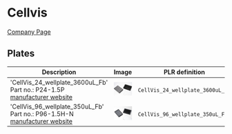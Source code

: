 # Cellvis

[Company Page](https://www.cellvis.com)

## Plates

| Description | Image | PLR definition |
|-|-|-|
| 'CellVis_24_wellplate_3600uL_Fb'<br>Part no.: P24-1.5P<br>[manufacturer website](https://www.cellvis.com/_24-well-plate-with--number-1.5-glass-like-polymer-coverslip-bottom-tissue-culture-treated-for-better-cell-attachment-than-cover-glass_/product_detail.php?product_id=65) | ![](img/cellvis/CellVis_24_wellplate_3600uL_Fb.jpg) | `CellVis_24_wellplate_3600uL_Fb` |
| 'CellVis_96_wellplate_350uL_Fb'<br>Part no.: P96-1.5H-N<br>[manufacturer website](https://www.cellvis.com/_96-well-glass-bottom-plate-with-high-performance-number-1.5-cover-glass_/product_detail.php?product_id=50) | ![](img/cellvis/CellVis_96_wellplate_350uL_Fb.jpg) | `CellVis_96_wellplate_350uL_Fb` |
